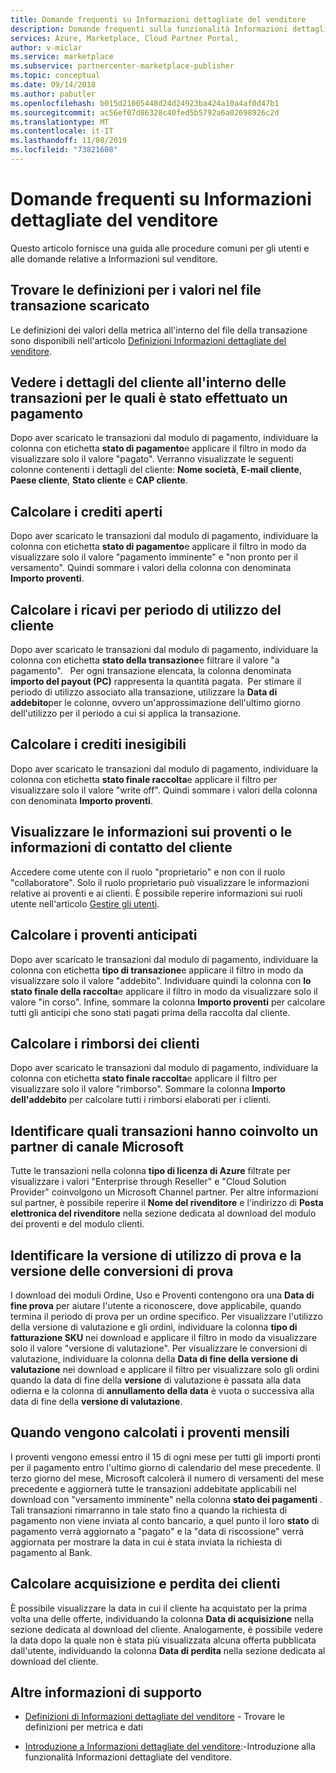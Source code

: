 ```yaml
---
title: Domande frequenti su Informazioni dettagliate del venditore
description: Domande frequenti sulla funzionalità Informazioni dettagliate del venditore del portale Cloud Partner.
services: Azure, Marketplace, Cloud Partner Portal,
author: v-miclar
ms.service: marketplace
ms.subservice: partnercenter-marketplace-publisher
ms.topic: conceptual
ms.date: 09/14/2018
ms.author: pabutler
ms.openlocfilehash: b015d21005448d24d24923ba424a10a4af0d47b1
ms.sourcegitcommit: ac56ef07d86328c40fed5b5792a6a02698926c2d
ms.translationtype: MT
ms.contentlocale: it-IT
ms.lasthandoff: 11/08/2019
ms.locfileid: "73821608"
---
```

<a name="seller-insights-faq"></a>Domande frequenti su Informazioni dettagliate del venditore
===================

Questo articolo fornisce una guida alle procedure comuni per gli utenti e alle domande relative a Informazioni sul venditore.


<a name="find-definitions-for-the-values-in-the-downloaded-transaction-file"></a>Trovare le definizioni per i valori nel file transazione scaricato
------------------------------------------------------------------

Le definizioni dei valori della metrica all'interno del file della transazione sono disponibili nell'articolo [Definizioni Informazioni dettagliate del venditore](./si-insights-definitions-v4.md).


<a name="see-customer-details-of-transactions-for-which-ive-been-paid"></a>Vedere i dettagli del cliente all'interno delle transazioni per le quali è stato effettuato un pagamento
-------------------------------------------------------------

Dopo aver scaricato le transazioni dal modulo di pagamento, individuare la colonna con etichetta **stato di pagamento**e applicare il filtro in modo da visualizzare solo il valore "pagato". Verranno visualizzate le seguenti colonne contenenti i dettagli del cliente: **Nome società**, **E-mail cliente**, **Paese cliente**, **Stato cliente** e **CAP cliente**.


<a name="calculate-my-open-accounts-receivable"></a>Calcolare i crediti aperti
-------------------------------------

Dopo aver scaricato le transazioni dal modulo di pagamento, individuare la colonna con etichetta **stato di pagamento**e applicare il filtro in modo da visualizzare solo il valore "pagamento imminente" e "non pronto per il versamento". Quindi sommare i valori della colonna con denominata **Importo proventi**.


<a name="calculate-revenue-by-customer-usage-period"></a>Calcolare i ricavi per periodo di utilizzo del cliente
------------------------------------------

Dopo aver scaricato le transazioni dal modulo di pagamento, individuare la colonna con etichetta **stato della transazione**e filtrare il valore "a pagamento".   Per ogni transazione elencata, la colonna denominata **importo del payout (PC)** rappresenta la quantità pagata.  Per stimare il periodo di utilizzo associato alla transazione, utilizzare la **Data di addebito**per le colonne, ovvero un'approssimazione dell'ultimo giorno dell'utilizzo per il periodo a cui si applica la transazione.


<a name="calculate-your-bad-debt"></a>Calcolare i crediti inesigibili
---------------------

Dopo aver scaricato le transazioni dal modulo di pagamento, individuare la colonna con etichetta **stato finale raccolta**e applicare il filtro per visualizzare solo il valore "write off". Quindi sommare i valori della colonna con denominata **Importo proventi**.


<a name="view-payout-or-customer-contact-information"></a>Visualizzare le informazioni sui proventi o le informazioni di contatto del cliente
-------------------------------------------

Accedere come utente con il ruolo "proprietario" e non con il ruolo "collaboratore". Solo il ruolo proprietario può visualizzare le informazioni relative ai proventi e ai clienti. È possibile reperire informazioni sui ruoli utente nell'articolo [Gestire gli utenti](./cloud-partner-portal-manage-users.md).


<a name="calculate-my-advance-payouts"></a>Calcolare i proventi anticipati
----------------------------

Dopo aver scaricato le transazioni dal modulo di pagamento, individuare la colonna con etichetta **tipo di transazione**e applicare il filtro in modo da visualizzare solo il valore "addebito". Individuare quindi la colonna con **lo stato finale della raccolta**e applicare il filtro in modo da visualizzare solo il valore "in corso". Infine, sommare la colonna **Importo proventi** per calcolare tutti gli anticipi che sono stati pagati prima della raccolta dal cliente.


<a name="calculate-customer-refunds"></a>Calcolare i rimborsi dei clienti
--------------------------

Dopo aver scaricato le transazioni dal modulo di pagamento, individuare la colonna con etichetta **stato finale raccolta**e applicare il filtro per visualizzare solo il valore "rimborso". Sommare la colonna **Importo dell'addebito** per calcolare tutti i rimborsi elaborati per i clienti.


<a name="identify-which-transactions-involved-a-microsoft-channel-partner"></a>Identificare quali transazioni hanno coinvolto un partner di canale Microsoft
----------------------------------------------------------------

Tutte le transazioni nella colonna **tipo di licenza di Azure** filtrate per visualizzare i valori "Enterprise through Reseller" e "Cloud Solution Provider" coinvolgono un Microsoft Channel partner. Per altre informazioni sul partner, è possibile reperire il **Nome del rivenditore** e l'indirizzo di **Posta elettronica del rivenditore** nella sezione dedicata al download del modulo dei proventi e del modulo clienti.


<a name="identify-trial-usage-and-trial-conversions"></a>Identificare la versione di utilizzo di prova e la versione delle conversioni di prova
------------------------------------------

I download dei moduli Ordine, Uso e Proventi contengono ora una **Data di fine prova** per aiutare l'utente a riconoscere, dove applicabile, quando termina il periodo di prova per un ordine specifico. Per visualizzare l'utilizzo della versione di valutazione e gli ordini, individuare la colonna **tipo di fatturazione SKU** nei download e applicare il filtro in modo da visualizzare solo il valore "versione di valutazione". Per visualizzare le conversioni di valutazione, individuare la colonna della **Data di fine della versione di valutazione** nei download e applicare il filtro per visualizzare solo gli ordini quando la data di fine della **versione** di valutazione è passata alla data odierna e la colonna di **annullamento della data** è vuota o successiva alla data di fine della **versione di valutazione**.


<a name="when-is-my-monthly-payout-calculated"></a>Quando vengono calcolati i proventi mensili
------------------------------------

I proventi vengono emessi entro il 15 di ogni mese per tutti gli importi pronti per il pagamento entro l'ultimo giorno di calendario del mese precedente. Il terzo giorno del mese, Microsoft calcolerà il numero di versamenti del mese precedente e aggiornerà tutte le transazioni addebitate applicabili nel download con "versamento imminente" nella colonna **stato dei pagamenti** . Tali transazioni rimarranno in tale stato fino a quando la richiesta di pagamento non viene inviata al conto bancario, a quel punto il loro **stato** di pagamento verrà aggiornato a "pagato" e la "data di riscossione" verrà aggiornata per mostrare la data in cui è stata inviata la richiesta di pagamento al Bank.


<a name="calculate-customer-acquisition-and-loss"></a>Calcolare acquisizione e perdita dei clienti
---------------------------------------

È possibile visualizzare la data in cui il cliente ha acquistato per la prima volta una delle offerte, individuando la colonna **Data di acquisizione** nella sezione dedicata al download del cliente. Analogamente, è possibile vedere la data dopo la quale non è stata più visualizzata alcuna offerta pubblicata dall'utente, individuando la colonna **Data di perdita** nella sezione dedicata al download del cliente.


<a name="finding-more-help"></a>Altre informazioni di supporto
-----------------

- [Definizioni di Informazioni dettagliate del venditore](./si-insights-definitions-v4.md) - Trovare le definizioni per metrica e dati

- [Introduzione a Informazioni dettagliate del venditore](./si-getting-started.md):-Introduzione alla funzionalità Informazioni dettagliate del venditore.

